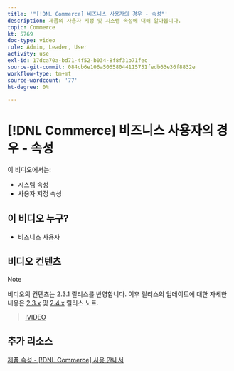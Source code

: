 ```yaml
---
title: '"[!DNL Commerce] 비즈니스 사용자의 경우 - 속성"'
description: 제품의 사용자 지정 및 시스템 속성에 대해 알아봅니다.
topic: Commerce
kt: 5769
doc-type: video
role: Admin, Leader, User
activity: use
exl-id: 17dca70a-bd71-4f52-b034-8f8f31b71fec
source-git-commit: 084cb6e106a50658044115751fedb63e36f8832e
workflow-type: tm+mt
source-wordcount: '77'
ht-degree: 0%

---
```


# [!DNL Commerce] 비즈니스 사용자의 경우 - 속성

이 비디오에서는:

- 시스템 속성
- 사용자 지정 속성

## 이 비디오 누구?

- 비즈니스 사용자

## 비디오 컨텐츠

>[!NOTE]
>
>비디오의 컨텐츠는 2.3.1 릴리스를 반영합니다. 이후 릴리스의 업데이트에 대한 자세한 내용은 [ 2.3.x](https://devdocs.magento.com/guides/v2.3/release-notes/bk-release-notes.html) 및 [2.4.x](https://devdocs.magento.com/guides/v2.4/release-notes/bk-release-notes.html) 릴리스 노트.

>[!VIDEO](https://video.tv.adobe.com/v/35954?quality=12&learn=on)

## 추가 리소스

[제품 속성 - [!DNL Commerce] 사용 안내서](https://docs.magento.com/user-guide/catalog/product-attributes.html)
